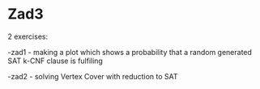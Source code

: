 # Zad3

2 exercises:

-zad1 - making a plot which shows a probability that a random generated SAT k-CNF clause is fulfiling

-zad2 - solving Vertex Cover with reduction to SAT
